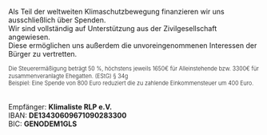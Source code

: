 Als Teil der weltweiten Klimaschutzbewegung finanzieren wir uns ausschließlich über Spenden.<br>
Wir sind vollständig auf Unterstützung aus der Zivilgesellschaft angewiesen.<br>
Diese ermöglichen uns außerdem die unvoreingenommenen Interessen der Bürger zu vertretten.
<br>
<div style="font-size: 0.8em; font-weight: 300; line-height: 130%;">
Die Steuerermäßigung beträgt 50 %, höchstens jeweils 1650€ für Alleinstehende bzw. 3300€ für zusammenveranlagte Ehegatten. (EStG) § 34g <br>
Beispiel: Eine Spende von 800 Euro reduziert die zu zahlende Einkommensteuer um 400 Euro.
</div>
<br>

Empfänger: **Klimaliste RLP e.V.**
<br>
IBAN: **DE13430609671090283300**
<br>
BIC: **GENODEM1GLS**
